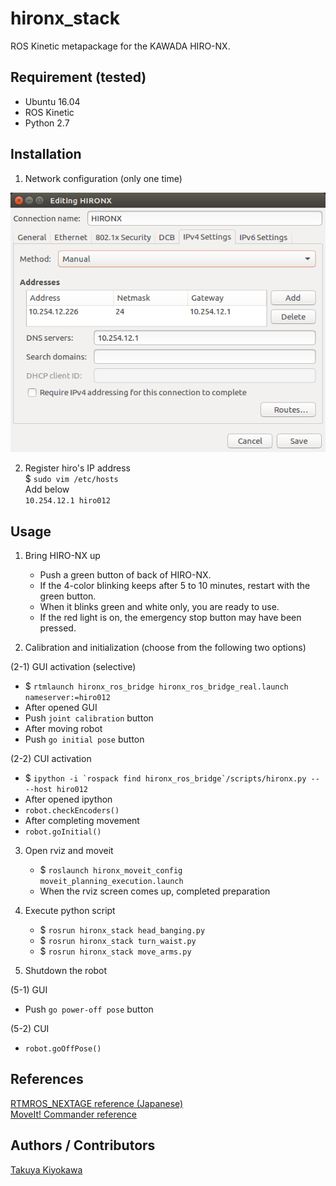 # hironx_stack

ROS Kinetic metapackage for the KAWADA HIRO-NX.

## Requirement (tested)

- Ubuntu 16.04
- ROS Kinetic
- Python 2.7

## Installation

1. Network configuration (only one time)  
  
  ![PC network setting](./img/hiro_network.png)

2. Register hiro's IP address  
   \$ `sudo vim /etc/hosts`  
   Add below  
   `10.254.12.1 hiro012`

## Usage

1. Bring HIRO-NX up  
   - Push a green button of back of HIRO-NX.
   - If the 4-color blinking keeps after 5 to 10 minutes, restart with the green button.  
   - When it blinks green and white only, you are ready to use.
   - If the red light is on, the emergency stop button may have been pressed.

2. Calibration and initialization (choose from the following two options)  

(2-1) GUI activation (selective)  
   - \$ `rtmlaunch hironx_ros_bridge hironx_ros_bridge_real.launch nameserver:=hiro012`  
   - After opened GUI  
   - Push `joint calibration` button  
   - After moving robot  
   - Push `go initial pose` button  

(2-2) CUI activation   
   - \$ `` ipython -i `rospack find hironx_ros_bridge`/scripts/hironx.py -- --host hiro012 ``  
   - After opened ipython  
   - `robot.checkEncoders()`  
   - After completing movement  
   - `robot.goInitial()`

3. Open rviz and moveit    
   - \$ `roslaunch hironx_moveit_config moveit_planning_execution.launch`  
   - When the rviz screen comes up, completed preparation

4. Execute python script
   - \$ `rosrun hironx_stack head_banging.py`
   - \$ `rosrun hironx_stack turn_waist.py`
   - \$ `rosrun hironx_stack move_arms.py`

5. Shutdown the robot   

(5-1) GUI    
   - Push `go power-off pose` button   

(5-2) CUI
   - `robot.goOffPose()`  

## References

[RTMROS_NEXTAGE reference (Japanese)](https://rtmros-nextage.readthedocs.io/en/latest/index.html)  
[MoveIt! Commander reference](http://docs.ros.org/kinetic/api/moveit_commander/html/index.html)  

## Authors / Contributors

[Takuya Kiyokawa](https://takuya-ki.github.io/)  

